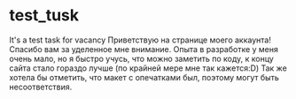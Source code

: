 # test_tusk
It's a test task for vacancy
Приветствую на странице моего аккаунта!
Спасибо вам за уделенное мне внимание. Опыта в разработке у меня очень мало, но я быстро учусь, что можно заметить по коду, к концу сайта стало гораздо лучше (по крайней мере мне так кажется:D)
Так же хотела бы отметить, что макет с опечатками был, поэтому могут быть несоответствия.
